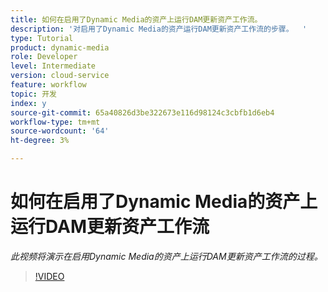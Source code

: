 ```yaml
---
title: 如何在启用了Dynamic Media的资产上运行DAM更新资产工作流。
description: '对启用了Dynamic Media的资产运行DAM更新资产工作流的步骤。  '
type: Tutorial
product: dynamic-media
role: Developer
level: Intermediate
version: cloud-service
feature: workflow
topic: 开发
index: y
source-git-commit: 65a40826d3be322673e116d98124c3cbfb1d6eb4
workflow-type: tm+mt
source-wordcount: '64'
ht-degree: 3%

---
```




# 如何在启用了Dynamic Media的资产上运行DAM更新资产工作流

*此视频将演示在启用Dynamic Media的资产上运行DAM更新资产工作流的过程。*

>[!VIDEO](https://video.tv.adobe.com/v/335456?quality=9&learn=on)

